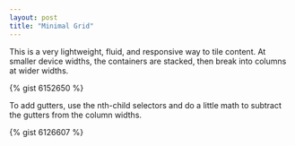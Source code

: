 ```yaml
---
layout: post
title: "Minimal Grid"
---
```


This is a very lightweight, fluid, and responsive way to tile content. At smaller device widths, the containers are stacked, then break into columns at wider widths.

{% gist 6152650 %}

To add gutters, use the nth-child selectors and do a little math to subtract the gutters from the column widths.  

{% gist 6126607 %}
